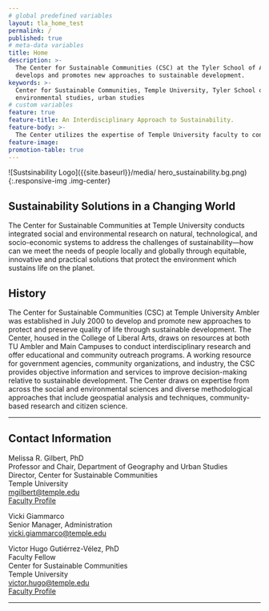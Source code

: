 ```yaml
---
# global predefined variables
layout: tla_home_test
permalink: /
published: true
# meta-data variables
title: Home
description: >-
  The Center for Sustainable Communities (CSC) at the Tyler School of Art
  develops and promotes new approaches to sustainable development.
keywords: >-
  Center for Sustainable Communities, Temple University, Tyler School of Art,
  environmental studies, urban studies
# custom variables
feature: true
feature-title: An Interdisciplinary Approach to Sustainability.
feature-body: >-
  The Center utilizes the expertise of Temple University faculty to conduct solutions-oriented interdisciplinary research that promotes   human well-being and the integrity of the environment that supports us.
feature-image:
promotion-table: true
---
```

![Sustsinability Logo]({{site.baseurl}}/media/ hero_sustainability.bg.png){:.responsive-img .img-center}

## Sustainability Solutions in a Changing World
The Center for Sustainable Communities at Temple University conducts integrated social and environmental research on natural, technological, and socio-economic systems to address the challenges of sustainability—how can we meet the needs of people locally and globally through equitable, innovative and practical solutions that protect the environment which sustains life on the planet.

## History
The Center for Sustainable Communities (CSC) at Temple University Ambler was established in July 2000 to develop and promote new approaches to protect and preserve quality of life through sustainable development. The Center, housed in the College of Liberal Arts, draws on resources at both TU Ambler and Main Campuses to conduct interdisciplinary research and offer educational and community outreach programs. A working resource for government agencies, community organizations, and industry, the CSC provides objective information and services to improve decision-making relative to sustainable development. The Center draws on expertise from across the social and environmental sciences and diverse methodological approaches that include geospatial analysis and techniques, community-based research and citizen science.

___

## Contact Information
Melissa R. Gilbert, PhD  
Professor and Chair, Department of Geography and Urban Studies  
Director, Center for Sustainable Communities  
Temple University  
[mgilbert@temple.edu](mailto:mgilbert@temple.edu)  
[Faculty Profile](https://liberalarts.temple.edu/academics/faculty/r-gilbert-melissa)  

Vicki Giammarco     
Senior Manager, Administration     
[vicki.giammarco@temple.edu](mailto:vicki.giammarco@temple.edu)  

Victor Hugo Gutiérrez-Vélez, PhD   
Faculty Fellow  
Center for Sustainable Communities  
Temple University  
[victor.hugo@temple.edu](mailto:victor.hugo@temple.edu)  
[Faculty Profile](https://liberalarts.temple.edu/academics/faculty/gutierrez-velez-victor-hugo)   

___
